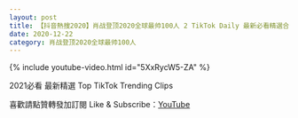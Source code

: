 ```yaml
---
layout: post
title: 【抖音熱搜2020】肖战登顶2020全球最帅100人 2 TikTok Daily 最新必看精選合集2020 12 22
date: 2020-12-22
category: 肖战登顶2020全球最帅100人
---
```


{% include youtube-video.html id="5XxRycW5-ZA" %}

2021必看 最新精選 Top TikTok Trending Clips

喜歡請點贊轉發加訂閱 Like & Subscribe：[YouTube](https://www.youtube.com/channel/UCAoR7VcanIPd04uEq_GIylA/videos)

